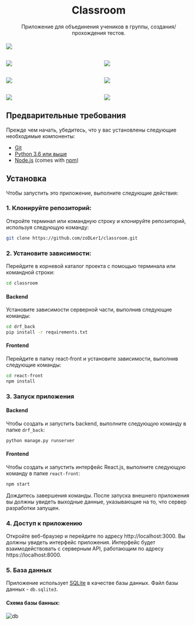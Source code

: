 <p align="center">
<h1 align="center">Classroom</h1>
<div align="center">Приложение для объединения учеников в группы, создания/прохождения тестов.</div>
<div align="center" style="display: grid; grid-template-columns: 1fr 1fr; gap: 30px; margin-top: 20px;">
    <img style='grid-column: 1/-1' src="https://github.com/zoDLer1/classroom/assets/88045849/625506de-2b06-41ab-ba1d-75e25ebdf6ce" />
    <img src="https://github.com/zoDLer1/classroom/assets/88045849/a150d04d-9313-4246-99dc-5f3f2ba48cfd" />
    <img src="https://github.com/zoDLer1/classroom/assets/88045849/5f4b0e8b-5986-47bc-919e-77faf5c77849" />
    <img src="https://github.com/zoDLer1/classroom/assets/88045849/b09436b8-5568-4a78-95b2-59dd57c7b22e" />
    <img src="https://github.com/zoDLer1/classroom/assets/88045849/08210172-ffc7-436c-9c4d-65d4ac17922e" />
    <img src="https://github.com/zoDLer1/classroom/assets/88045849/47cbcc85-d26b-48aa-84c1-2f173597c202" />
    <img src="https://github.com/zoDLer1/classroom/assets/88045849/313d3f86-ac6b-4f02-94e4-28a8bd2551fb" />
</div>
</div>
</p>



## Предварительные требования
Прежде чем начать, убедитесь, что у вас установлены следующие необходимые компоненты:
- [Git](https://git-scm.com/downloads)
- [Python 3.6 или выше](https://www.python.org/downloads/)
- [Node.js](https://nodejs.org/en/download) (comes with [npm](https://www.npmjs.com))
## Установка
Чтобы запустить это приложение, выполните следующие действия:
### 1. Клонируйте репозиторий:
Откройте терминал или командную строку и клонируйте репозиторий, используя  следующую команду:
```bash
git clone https://github.com/zoDLer1/classroom.git
```
### 2. Установите зависимости:
Перейдите в корневой каталог проекта с помощью терминала или командной строки:
```bash
cd classroom
```
#### Backend
Установите зависимости серверной части, выполнив следующие команды:
```bash
cd drf_back
pip install -r requirements.txt
```
#### Frontend
Перейдите в папку react-front и установите зависимости, выполнив следующие команды:
```bash
cd react-front
npm install
```

### 3. Запуск приложения
#### Backend
Чтобы создать и запустить backend, выполните следующую команду в папке `drf_back`:
```bash
python manage.py runserver
```
#### Frontend
Чтобы создать и запустить интерфейс React.js, выполните следующую команду в папке `react-front`:
```bash
npm start
```
Дождитесь завершения команды. После запуска внешнего приложения вы должны увидеть выходные данные, указывающие на то, что сервер разработки запущен.
### 4. Доступ к приложению
Откройте веб-браузер и перейдите по адресу http://localhost:3000. Вы должны увидеть интерфейс приложения. Интерфейс будет взаимодействовать с серверным API, работающим по адресу https://localhost:8000.

### 5. База данных
Приложение использует [SQLite](https://www.sqlite.org/) в качестве базы данных. Файл базы данных - `db.sqlite3`.
#### Схема базы банных:
![db](https://github.com/zoDLer1/classroom/assets/88045849/45f54a83-d5f3-4ef4-aa03-d0359c544986)
